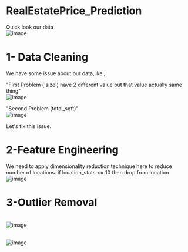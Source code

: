 # RealEstatePrice_Prediction


 Quick look our data
<br>![image](https://user-images.githubusercontent.com/83788186/174433751-4d8635ee-8b68-46bc-b272-6d8b57f2a130.png) </br>

# **1- Data Cleaning**
We have some issue about our data,like ;

"First Problem ('size') have 2 different value but that value actually same thing"
<br> ![image](https://user-images.githubusercontent.com/83788186/174433809-68394175-13cf-4adb-9637-8090003c36de.png) </br>


"Second Problem (total_sqft)"
<br>![image](https://user-images.githubusercontent.com/83788186/174433829-ca5961e1-22b7-428a-9834-0bbfbef0dd17.png) </br>

Let's fix this issue.


# **2-Feature Engineering**
We need to apply dimensionality reduction technique here to reduce number of locations.
if location_stats <= 10 then drop from location
<br>![image](https://user-images.githubusercontent.com/83788186/174433951-e3b80caa-b33a-4ad3-9c8c-d2d600bbaf41.png)</br>

# **3-Outlier Removal**
<br>![image](https://user-images.githubusercontent.com/83788186/174433988-828747c7-2505-4aa8-b120-cbe0302bf3bc.png)</br>

<br> ![image](https://user-images.githubusercontent.com/83788186/174434045-f8631cf5-802c-42ae-b8f9-aa7e9bf76cfd.png) </br>

